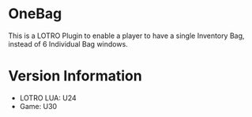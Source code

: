 # OneBag
This is a LOTRO Plugin to enable a player to have a single Inventory Bag, instead of 6 Individual Bag windows.

# Version Information
* LOTRO LUA: U24
* Game: U30
